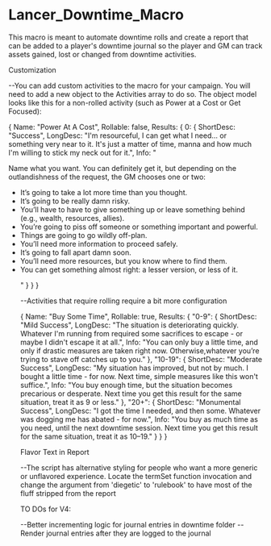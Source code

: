 # Lancer_Downtime_Macro

This macro is meant to automate downtime rolls and create a report that can be added to a player's downtime journal so the player and GM can track assets gained, lost or changed from downtime activities.

Customization

--You can add custom activities to the macro for your campaign. You will need to add a new object to the Activities array to do so. The object model looks like this for a non-rolled activity (such as Power at a Cost or Get Focused):

{
  Name: "Power At A Cost",
  Rollable: false,
  Results: {
    0: {
        ShortDesc: "Success",
        LongDesc: "I'm resourceful, I can get what I need... or something very near to it. It's just a matter of time, manna and how much I'm willing to stick my neck out for it.",
        Info: "<p>Name what you want. You can definitely get it, but depending on the outlandishness of the request, the GM chooses one or two:<ul><li>It’s going to take a lot more time than you thought.</li><li>It’s going to be really damn risky.</li><li>You’ll have to have to give something up or leave something behind (e.g., wealth, resources, allies).</li> <li>You’re going to piss off someone or something important and powerful.</li><li>Things are going to go wildly off-plan.</li> <li>You’ll need more information to proceed safely.</li><li>It’s going to fall apart damn soon.</li><li>You’ll need more resources, but you know where to find them.</li> <li>You can get something almost right: a lesser version, or less of it.</li></p>"
        }
      }
  }

  --Activities that require rolling require a bit more configuration

  {
    Name: "Buy Some Time",
    Rollable: true,
    Results: {
                "0-9": {
                    ShortDesc: "Mild Success",
                    LongDesc: "The situation is deteriorating quickly. Whatever I'm running from required some sacrifices to escape - or maybe I didn't escape it at all.",
                    Info: "You can only buy a little time, and only if drastic measures are taken right now. Otherwise,whatever you’re trying to stave off catches up to you."
                },
                "10-19": {
                    ShortDesc: "Moderate Success",
                    LongDesc: "My situation has improved, but not by much. I bought a little time - for now. Next time, simple measures like this won't suffice.",
                    Info: "You buy enough time, but the situation becomes precarious or desperate. Next time you get this result for the same situation, treat it as 9 or less."
                },
                "20+": {
                    ShortDesc: "Monumental Success",
                    LongDesc: "I got the time I needed, and then some. Whatever was dogging me has abated - for now.",
                    Info: "You buy as much time as you need, until the next downtime session. Next time you get this result for the same situation, treat it as 10–19."
                }
            }
        }

Flavor Text in Report

--The script has alternative styling for people who want a more generic or unflavored experience. Locate the termSet function invocation and change the argument from 'diegetic' to 'rulebook' to have most of the fluff stripped from the report


TO DOs for V4:

--Better incrementing logic for journal entries in downtime folder
--Render journal entries after they are logged to the journal

